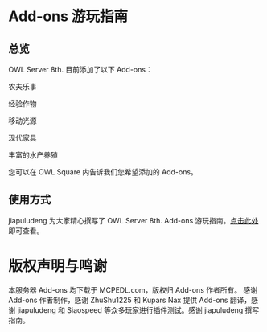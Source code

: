 # Add-ons 游玩指南

## 总览

OWL Server 8th. 目前添加了以下 Add-ons：

农夫乐事

经验作物

移动光源

现代家具

丰富的水产养殖

您可以在 OWL Square 内告诉我们您希望添加的 Add-ons。

## 使用方式
jiapuludeng 为大家精心撰写了 OWL Server 8th. Add-ons 游玩指南。[点击此处](https://docs.qq.com/doc/DYXRObmRaeWlKSlF5)即可查看。

# 版权声明与鸣谢
本服务器 Add-ons 均下载于 MCPEDL.com，版权归 Add-ons 作者所有。
感谢 Add-ons 作者制作，感谢 ZhuShu1225 和 Kupars Nax 提供 Add-ons 翻译，感谢 jiapuludeng 和 Siaospeed 等众多玩家进行插件测试。感谢 jiapuludeng 撰写指南。
